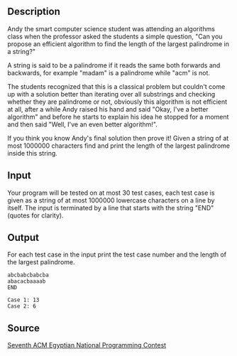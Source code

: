 <h2>Description</h2><p>Andy the smart computer science student was attending an algorithms class when the professor asked the students a simple question, "Can you propose an efficient algorithm to find the length of the largest palindrome in a string?"
</p>
A string is said to be a palindrome if it reads the same both forwards and backwards, for example "madam" is a palindrome while "acm" is not.

The students recognized that this is a classical problem but couldn't come up with a solution better than iterating over all substrings and checking whether they are palindrome or not, obviously this algorithm is not efficient at all, after a while Andy raised his hand and said "Okay, I've a better algorithm" and before he starts to explain his idea he stopped for a moment and then said "Well, I've an even better algorithm!".

If you think you know Andy's final solution then prove it! Given a string of at most 1000000 characters find and print the length of the largest palindrome inside this string.<h2>Input</h2><p>Your program will be tested on at most 30 test cases, each test case is given as a string of at most 1000000 lowercase characters on a line by itself. The input is terminated by a line that starts with the string "END" (quotes for clarity).
</p><h2>Output</h2><p>For each test case in the input print the test case number and the length of the largest palindrome.
</p><pre><code class="language-input1">abcbabcbabcba
abacacbaaaab
END</code></pre><pre><code class="language-output1">Case 1: 13
Case 2: 6</code></pre><h2>Source</h2><a href="searchproblem?field=source&amp;key=Seventh+ACM+Egyptian+National+Programming+Contest">Seventh ACM Egyptian National Programming Contest</a>